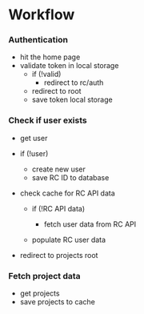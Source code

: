 
# Workflow

### Authentication

- hit the home page
- validate token in local storage
  - if (!valid)
    - redirect to rc/auth
  - redirect to root
  - save token local storage

### Check if user exists

- get user

- if (!user)
  - create new user
  - save RC ID to database

- check cache for RC API data
  - if (!RC API data)
    - fetch user data from RC API
    
  - populate RC user data
    
- redirect to projects root

### Fetch project data

- get projects
- save projects to cache